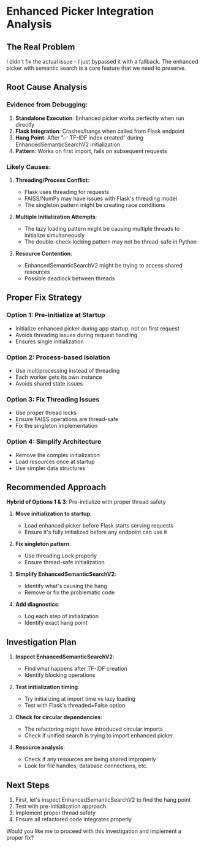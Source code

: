 # Enhanced Picker Integration Analysis

## The Real Problem

I didn't fix the actual issue - I just bypassed it with a fallback. The enhanced picker with semantic search is a core feature that we need to preserve.

## Root Cause Analysis

### Evidence from Debugging:
1. **Standalone Execution**: Enhanced picker works perfectly when run directly
2. **Flask Integration**: Crashes/hangs when called from Flask endpoint
3. **Hang Point**: After "✅ TF-IDF index created" during EnhancedSemanticSearchV2 initialization
4. **Pattern**: Works on first import, fails on subsequent requests

### Likely Causes:

1. **Threading/Process Conflict**:
   - Flask uses threading for requests
   - FAISS/NumPy may have issues with Flask's threading model
   - The singleton pattern might be creating race conditions

2. **Multiple Initialization Attempts**:
   - The lazy loading pattern might be causing multiple threads to initialize simultaneously
   - The double-check locking pattern may not be thread-safe in Python

3. **Resource Contention**:
   - EnhancedSemanticSearchV2 might be trying to access shared resources
   - Possible deadlock between threads

## Proper Fix Strategy

### Option 1: Pre-initialize at Startup
- Initialize enhanced picker during app startup, not on first request
- Avoids threading issues during request handling
- Ensures single initialization

### Option 2: Process-based Isolation
- Use multiprocessing instead of threading
- Each worker gets its own instance
- Avoids shared state issues

### Option 3: Fix Threading Issues
- Use proper thread locks
- Ensure FAISS operations are thread-safe
- Fix the singleton implementation

### Option 4: Simplify Architecture
- Remove the complex initialization
- Load resources once at startup
- Use simpler data structures

## Recommended Approach

**Hybrid of Options 1 & 3**: Pre-initialize with proper thread safety

1. **Move initialization to startup**:
   - Load enhanced picker before Flask starts serving requests
   - Ensure it's fully initialized before any endpoint can use it

2. **Fix singleton pattern**:
   - Use threading.Lock properly
   - Ensure thread-safe initialization

3. **Simplify EnhancedSemanticSearchV2**:
   - Identify what's causing the hang
   - Remove or fix the problematic code

4. **Add diagnostics**:
   - Log each step of initialization
   - Identify exact hang point

## Investigation Plan

1. **Inspect EnhancedSemanticSearchV2**:
   - Find what happens after TF-IDF creation
   - Identify blocking operations

2. **Test initialization timing**:
   - Try initializing at import time vs lazy loading
   - Test with Flask's threaded=False option

3. **Check for circular dependencies**:
   - The refactoring might have introduced circular imports
   - Check if unified search is trying to import enhanced picker

4. **Resource analysis**:
   - Check if any resources are being shared improperly
   - Look for file handles, database connections, etc.

## Next Steps

1. First, let's inspect EnhancedSemanticSearchV2 to find the hang point
2. Test with pre-initialization approach
3. Implement proper thread safety
4. Ensure all refactored code integrates properly

Would you like me to proceed with this investigation and implement a proper fix?